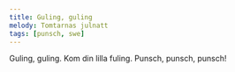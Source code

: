 ```yaml
---
title: Guling, guling
melody: Tomtarnas julnatt
tags: [punsch, swe]
---
```


Guling, guling.
Kom din lilla fuling.
Punsch, punsch, punsch!
